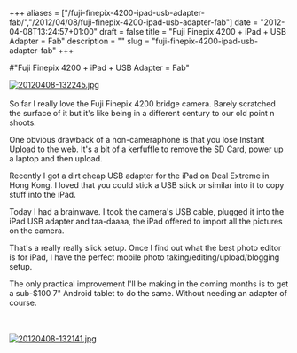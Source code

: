 +++
aliases = ["/fuji-finepix-4200-ipad-usb-adapter-fab/","/2012/04/08/fuji-finepix-4200-ipad-usb-adapter-fab"]
date = "2012-04-08T13:24:57+01:00"
draft = false
title = "Fuji Finepix 4200 + iPad + USB Adapter = Fab"
description = ""
slug = "fuji-finepix-4200-ipad-usb-adapter-fab"
+++

#"Fuji Finepix 4200 + iPad + USB Adapter = Fab"

<a href="https://d2j17b10ywb1i7.cloudfront.net/wp-content/uploads/2012/04/20120408-1322452.jpg"><img src="https://d2j17b10ywb1i7.cloudfront.net/wp-content/uploads/2012/04/20120408-1322452.jpg" alt="20120408-132245.jpg" class="alignnone size-full" /></a><br /><br />So far I really love the Fuji Finepix 4200 bridge camera. Barely scratched the surface of it but it's like being in a different century to our old point n shoots.

One obvious drawback of a non-cameraphone is that you lose Instant Upload to the web. It's a bit of a kerfuffle to remove the SD Card, power up a laptop and then upload.

Recently I got a dirt cheap USB adapter for the iPad on Deal Extreme in Hong Kong. I loved that you could stick a USB stick or similar into it to copy stuff into the iPad.

Today I had a brainwave. I took the camera's USB cable, plugged it into the iPad USB adapter and taa-daaaa, the iPad offered to import all the pictures on the camera.

That's a really really slick setup. Once I find out what the best photo editor is for iPad, I have the perfect mobile photo taking/editing/upload/blogging setup.

The only practical improvement I'll be making in the coming months is to get a sub-$100 7" Android tablet to do the same. Without needing an adapter of course.

<br /><br /><a href="https://d2j17b10ywb1i7.cloudfront.net/wp-content/uploads/2012/04/20120408-132141.jpg"><img src="https://d2j17b10ywb1i7.cloudfront.net/wp-content/uploads/2012/04/20120408-132141.jpg" alt="20120408-132141.jpg" class="alignnone size-full" /></a>